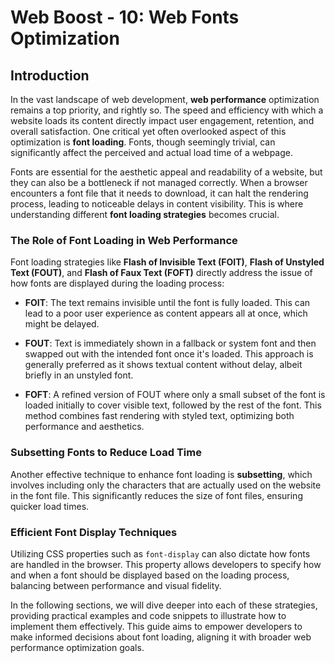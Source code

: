 # Web Boost - 10: Web Fonts Optimization

## Introduction

In the vast landscape of web development, **web performance** optimization remains a top priority, and rightly so. The speed and efficiency with which a website loads its content directly impact user engagement, retention, and overall satisfaction. One critical yet often overlooked aspect of this optimization is **font loading**. Fonts, though seemingly trivial, can significantly affect the perceived and actual load time of a webpage.

Fonts are essential for the aesthetic appeal and readability of a website, but they can also be a bottleneck if not managed correctly. When a browser encounters a font file that it needs to download, it can halt the rendering process, leading to noticeable delays in content visibility. This is where understanding different **font loading strategies** becomes crucial.

### The Role of Font Loading in Web Performance

Font loading strategies like **Flash of Invisible Text (FOIT)**, **Flash of Unstyled Text (FOUT)**, and **Flash of Faux Text (FOFT)** directly address the issue of how fonts are displayed during the loading process:

- **FOIT**: The text remains invisible until the font is fully loaded. This can lead to a poor user experience as content appears all at once, which might be delayed.

- **FOUT**: Text is immediately shown in a fallback or system font and then swapped out with the intended font once it's loaded. This approach is generally preferred as it shows textual content without delay, albeit briefly in an unstyled font.

- **FOFT**: A refined version of FOUT where only a small subset of the font is loaded initially to cover visible text, followed by the rest of the font. This method combines fast rendering with styled text, optimizing both performance and aesthetics.

### Subsetting Fonts to Reduce Load Time

Another effective technique to enhance font loading is **subsetting**, which involves including only the characters that are actually used on the website in the font file. This significantly reduces the size of font files, ensuring quicker load times.

### Efficient Font Display Techniques

Utilizing CSS properties such as `font-display` can also dictate how fonts are handled in the browser. This property allows developers to specify how and when a font should be displayed based on the loading process, balancing between performance and visual fidelity.

In the following sections, we will dive deeper into each of these strategies, providing practical examples and code snippets to illustrate how to implement them effectively. This guide aims to empower developers to make informed decisions about font loading, aligning it with broader web performance optimization goals.
